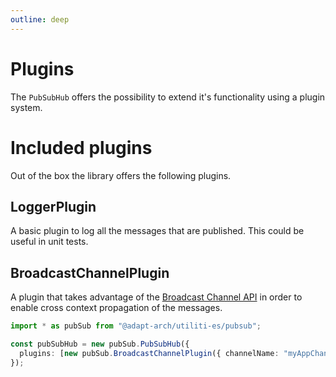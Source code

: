 ```yaml
---
outline: deep
---
```


# Plugins

The `PubSubHub` offers the possibility to extend it's functionality using a plugin system.

# Included plugins

Out of the box the library offers the following plugins.

## LoggerPlugin

A basic plugin to log all the messages that are published. This could be useful in unit tests.

## BroadcastChannelPlugin

A plugin that takes advantage of the [Broadcast Channel API](https://developer.mozilla.org/en-US/docs/Web/API/Broadcast_Channel_API) in order to enable cross context propagation of the messages.

``` ts
import * as pubSub from "@adapt-arch/utiliti-es/pubsub";

const pubSubHub = new pubSub.PubSubHub({
  plugins: [new pubSub.BroadcastChannelPlugin({ channelName: "myAppChannel" })],
});
```

